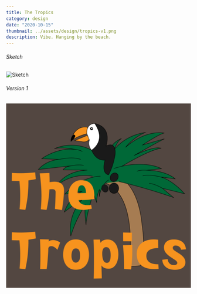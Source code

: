 ```yaml
---
title: The Tropics
category: design
date: "2020-10-15"
thumbnail: ../assets/design/tropics-v1.png
description: Vibe. Hanging by the beach.
---
```


<!-- Spotify Link: ... -->

<h6>Sketch</h6>

![Sketch](../assets/design/tropics-sketch.png)

<h6>Version 1</h6>

![Version 1](../assets/design/tropics-v1.png)
